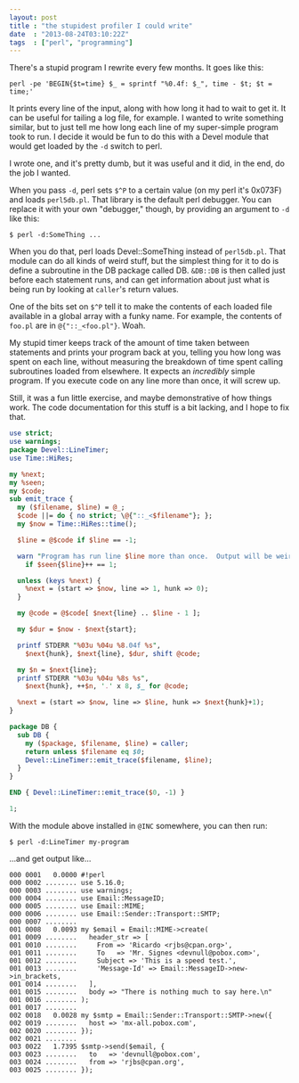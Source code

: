 ```yaml
---
layout: post
title : "the stupidest profiler I could write"
date  : "2013-08-24T03:10:22Z"
tags  : ["perl", "programming"]
---
```

There's a stupid program I rewrite every few months.  It goes like this:

```
perl -pe 'BEGIN{$t=time} $_ = sprintf "%0.4f: $_", time - $t; $t = time;'
```

It prints every line of the input, along with how long it had to wait to get
it.  It can be useful for tailing a log file, for example.  I wanted to write
something similar, but to just tell me how long each line of my super-simple
program took to run.  I decide it would be fun to do this with a Devel module
that would get loaded by the `-d` switch to perl.

I wrote one, and it's pretty dumb, but it was useful and it did, in the end, do
the job I wanted.

When you pass `-d`, perl sets `$^P` to a certain value (on my perl it's 0x073F)
and loads `perl5db.pl`.  That library is the default perl debugger.  You can
replace it with your own "debugger," though, by providing an argument to `-d`
like this:

```
$ perl -d:SomeThing ...
```

When you do that, perl loads Devel::SomeThing instead of `perl5db.pl`.  That
module can do all kinds of weird stuff, but the simplest thing for it to do is
define a subroutine in the DB package called DB.  `&DB::DB` is then called just
before each statement runs, and can get information about just what is being
run by looking at `caller`'s return values.

One of the bits set on `$^P` tell it to make the contents of each loaded file
available in a global array with a funky name.  For example, the contents of
`foo.pl` are in `@{"::_<foo.pl"}`.  Woah.

My stupid timer keeps track of the amount of time taken between statements and
prints your program back at you, telling you how long was spent on each line,
without measuring the breakdown of time spent calling subroutines loaded from
elsewhere.  It expects an *incredibly* simple program.  If you execute code on
any line more than once, it will screw up.

Still, it was a fun little exercise, and maybe demonstrative of how things
work.  The code documentation for this stuff is a bit lacking, and I hope to
fix that.

```perl
use strict;
use warnings;
package Devel::LineTimer;
use Time::HiRes;

my %next;
my %seen;
my $code;
sub emit_trace {
  my ($filename, $line) = @_;
  $code ||= do { no strict; \@{"::_<$filename"}; };
  my $now = Time::HiRes::time();

  $line = @$code if $line == -1;

  warn "Program has run line $line more than once.  Output will be weird.\n"
    if $seen{$line}++ == 1;

  unless (keys %next) {
    %next = (start => $now, line => 1, hunk => 0);
  }

  my @code = @$code[ $next{line} .. $line - 1 ];

  my $dur = $now - $next{start};

  printf STDERR "%03u %04u %8.04f %s",
    $next{hunk}, $next{line}, $dur, shift @code;

  my $n = $next{line};
  printf STDERR "%03u %04u %8s %s",
    $next{hunk}, ++$n, '.' x 8, $_ for @code;

  %next = (start => $now, line => $line, hunk => $next{hunk}+1);
}

package DB {
  sub DB {
    my ($package, $filename, $line) = caller;
    return unless $filename eq $0;
    Devel::LineTimer::emit_trace($filename, $line);
  }
}

END { Devel::LineTimer::emit_trace($0, -1) }

1;
```

With the module above installed in `@INC` somewhere, you can then run:

```
$ perl -d:LineTimer my-program
```

...and get output like...

```
000 0001   0.0000 #!perl
000 0002 ........ use 5.16.0;
000 0003 ........ use warnings;
000 0004 ........ use Email::MessageID;
000 0005 ........ use Email::MIME;
000 0006 ........ use Email::Sender::Transport::SMTP;
000 0007 ........
001 0008   0.0093 my $email = Email::MIME->create(
001 0009 ........   header_str => [
001 0010 ........     From => 'Ricardo <rjbs@cpan.org>',
001 0011 ........     To   => 'Mr. Signes <devnull@pobox.com>',
001 0012 ........     Subject => 'This is a speed test.',
001 0013 ........     'Message-Id' => Email::MessageID->new->in_brackets,
001 0014 ........   ],
001 0015 ........   body => "There is nothing much to say here.\n"
001 0016 ........ );
001 0017 ........
002 0018   0.0028 my $smtp = Email::Sender::Transport::SMTP->new({
002 0019 ........   host => 'mx-all.pobox.com',
002 0020 ........ });
002 0021 ........
003 0022   1.7395 $smtp->send($email, {
003 0023 ........   to   => 'devnull@pobox.com',
003 0024 ........   from => 'rjbs@cpan.org',
003 0025 ........ });
```
